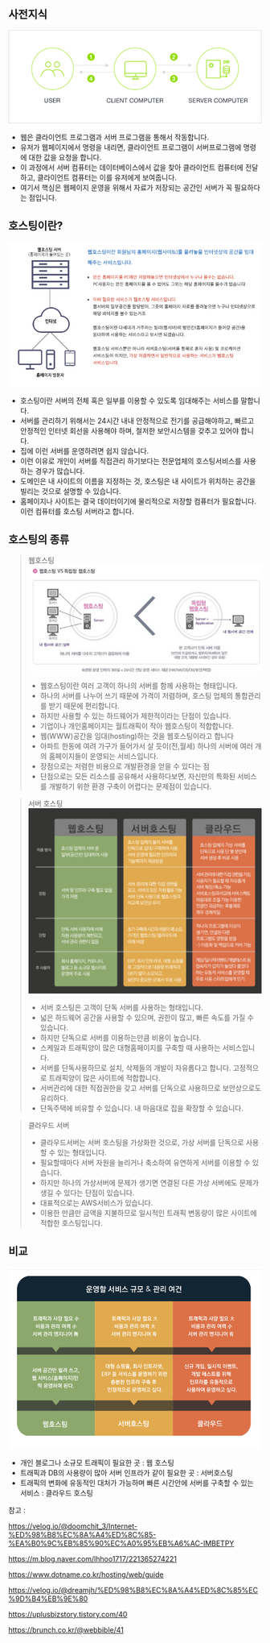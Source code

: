 ## 사전지식
![](../assets/hosting_1.png)
- 웹은 클라이언트 프로그램과 서버 프로그램을 통해서 작동합니다.
- 유저가 웹페이지에서 명령을 내리면, 클라이언트 프로그램이 서버프로그램에 명령에 대한 값을 요청을 합니다.
- 이 과정에서 서버 컴퓨터는 데이터베이스에서 값을 찾아 클라이언트 컴퓨터에 전달하고, 클라이언트 컴퓨터는
이를 유저에게 보여줍니다.
- 여기서 핵심은 웹페이지 운영을 위해서 자료가 저장되는 공간인 서버가 꼭 필요하다는 점입니다.

## 호스팅이란?
![](../assets/hosting_2.png)
- 호스팅이란 서버의 전체 혹은 일부를 이용할 수 있도록 임대해주는 서비스를 말합니다.
- 서버를 관리하기 위해서는 24시간 내내 안정적으로 전기를 공급해야하고, 빠르고 안정적인 인터넷 회선을
사용해야 하며, 철저한 보안시스템을 갖추고 있어야 합니다.
- 집에 이런 서버를 운영하려면 쉽지 않습니다.
- 이런 이유로 개인이 서버를 직접관리 하기보다는 전문업체의 호스팅서비스를 사용하는 경우가 많습니다.
- 도메인은 내 사이트의 이름을 지정하는 것, 호스팅은 내 사이트가 위치하는 공간을 빌리는 것으로 설명할 수 있습니다.
- 홈페이지나 사이트는 결국 데이터이기에 물리적으로 저장할 컴퓨터가 필요합니다.
이런 컴퓨터를 호스팅 서버라고 합니다.

## 호스팅의 종류
> 웹호스팅
> ![](../assets/hosting_3.jpg)
> - 웹호스팅이란 여러 고객이 하나의 서버를 함께 사용하는 형태입니다.
> - 하나의 서버를 나누어 쓰기 때문에 가격이 저렴하며, 호스팅 업체의 통합관리를 받기 때문에 편리합니다.
> - 하지만 사용할 수 있는 하드웨어가 제한적이라는 단점이 있습니다.
> - 기업이나 개인홈페이지는 월트래픽이 작아 웹호스팅이 적합합니다.
> - 웹(WWW)공간을 임대(hosting)하는 것을 웹호스팅이라고 합니다
> - 아파트 한동에 여려 가구가 들어가서 살 듯이(전,월세) 하나의 서버에 여러 개의 홈페이지들이 운영되는 서비스입니다.
> - 장점으로는 저렴한 비용으로 개발환경을 얻을 수 있다는 점
> - 단점으로는 모든 리소스를 공유해서 사용하다보면, 자신만의 특화된 서비스를 개발하기 위한 환경
구축이 어렵다는 문제점이 있습니다.

> 서버 호스팅
> ![](../assets/hosting_4.png)
> - 서버 호스팅은 고객이 단독 서버를 사용하는 형태입니다.
> - 넓은 하드웨어 공간을 사용할 수 있으며, 권한이 많고, 빠른 속도를 가질 수 있습니다.
> - 하지만 단독으로 서버를 이용하는만큼 비용이 높습니다.
> - 스케일과 트래픽양이 많은 대형홈페이지를 구축할 때 사용하는 서비스입니다. 
> - 서버를 단독사용하므로 설치, 삭제들의 개발이 자유롭다고 합니다. 고정적으로 트래픽양이 많은 사이트에
적합합니다.
> - 서버관리에 대한 직접권한을 갖고 서버를 단독으로 사용하므로 보안상으로도 유리하다.
> - 단독주택에 비유할 수 있습니다. 내 마음대로 집을 확장할 수 있습니다.

> 클라우드 서버
> - 클라우드서버는 서버 호스팅을 가상화한 것으로, 가상 서버를 단독으로 사용할 수 있는 형태입니다.
> - 필요할때마다 서버 자원을 늘리거나 축소하여 유연하게 서버를 이용할 수 있습니다.
> - 하지만 하나의 가상서버에 문제가 생기면 연결된 다른 가상 서버에도 문제가 생길 수 있다는 단점이
있습니다.
> - 대표적으로는 AWS서비스가 있습니다.
> - 이용한 만큼만 금액을 지불하므로 일시적인 트래픽 변동량이 많은 사이트에 적합한 호스팅입니다.

## 비교
![](../assets/hosting_5.png)
- 개인 블로그나 소규모 트래픽이 필요한 곳 : 웹 호스팅
- 트래픽과 DB의 사용량이 많아 서버 인프라가 같이 필요한 곳 : 서버호스팅
- 트래픽의 변화에 유동적인 대처가 가능하며 빠른 시간안에 서버를 구축할 수 있는 서비스 : 클라우드 호스팅

참고 : 

https://velog.io/@doomchit_3/Internet-%ED%98%B8%EC%8A%A4%ED%8C%85-%EA%B0%9C%EB%85%90%EC%A0%95%EB%A6%AC-IMBETPY

https://m.blog.naver.com/lhhoo1717/221365274221

https://www.dotname.co.kr/hosting/web/guide

https://velog.io/@dreamjh/%ED%98%B8%EC%8A%A4%ED%8C%85%EC%9D%B4%EB%9E%80

https://uplusbizstory.tistory.com/40

https://brunch.co.kr/@webbible/41


